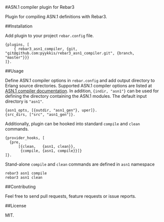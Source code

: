 #ASN.1 compiler plugin for Rebar3

Plugin for compiling ASN.1 definitions with Rebar3.

##Installation

Add plugin to your project `rebar.config` file.

    {plugins, [
        { rebar3_asn1_compiler, {git, "git@github.com:pyykkis/rebar3_asn1_compiler.git", {branch, "master"}}}
    ]}.

##Usage

Define ASN.1 compiler options in `rebar.config` and add output directory to Erlang source directories. Supported ASN.1 compiler options
are listed at [ASN.1 compiler documentation](http://www.erlang.org/doc/man/asn1ct.html). In addition, `{indir, "asn1"}` can be used for defining the directory containing
the ASN.1 modules. The default input directory is `"asn1"`.

    {asn1_opts, [{outdir, "asn1_gen"}, uper]}.
    {src_dirs, ["src", "asn1_gen"]}.

Additionally, plugin can be hooked into standard `compile` and `clean` commands.

    {provider_hooks, [
      {pre,
          [{clean,   {asn1, clean}},
           {compile, {asn1, compile}}]}
    ]}.

Stand-alone `compile` and `clean` commands are defined in `asn1` namespace

    rebar3 asn1 compile
    rebar3 asn1 clean

##Contributing

Feel free to send pull requests, feature requests or issue reports.

##License

MIT.
